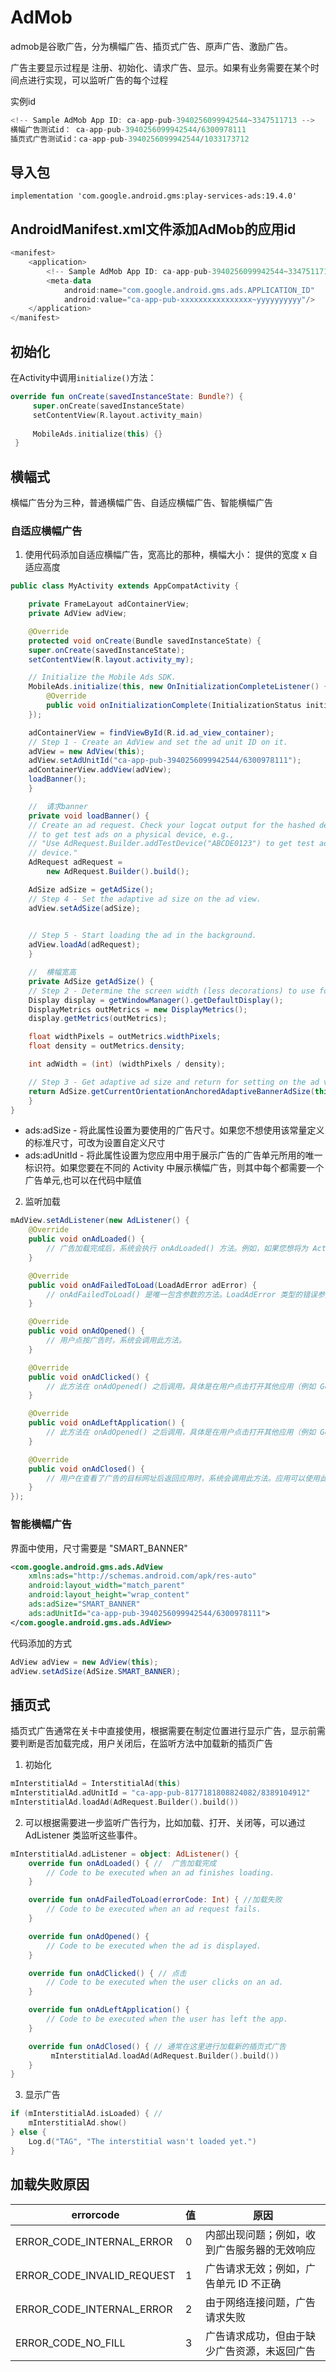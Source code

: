 # AdMob
admob是谷歌广告，分为横幅广告、插页式广告、原声广告、激励广告。

广告主要显示过程是 注册、初始化、请求广告、显示。如果有业务需要在某个时间点进行实现，可以监听广告的每个过程

实例id
```kotlin
<!-- Sample AdMob App ID: ca-app-pub-3940256099942544~3347511713 -->
横幅广告测试id： ca-app-pub-3940256099942544/6300978111
插页式广告测试id：ca-app-pub-3940256099942544/1033173712 
```

## 导入包
`implementation 'com.google.android.gms:play-services-ads:19.4.0'`

##  AndroidManifest.xml文件添加AdMob的应用id
```kotlin
<manifest>
    <application>
        <!-- Sample AdMob App ID: ca-app-pub-3940256099942544~3347511713 -->
        <meta-data
            android:name="com.google.android.gms.ads.APPLICATION_ID"
            android:value="ca-app-pub-xxxxxxxxxxxxxxxx~yyyyyyyyyy"/>
    </application>
</manifest>
```
## 初始化
在Activity中调用`initialize()`方法：
```kotlin
override fun onCreate(savedInstanceState: Bundle?) {
     super.onCreate(savedInstanceState)
     setContentView(R.layout.activity_main)
     
     MobileAds.initialize(this) {}
 }
```

## 横幅式
横幅广告分为三种，普通横幅广告、自适应横幅广告、智能横幅广告
### 自适应横幅广告
1. 使用代码添加自适应横幅广告，宽高比的那种，横幅大小： 提供的宽度 x 自适应高度
```java
public class MyActivity extends AppCompatActivity {

    private FrameLayout adContainerView;
    private AdView adView;

    @Override
    protected void onCreate(Bundle savedInstanceState) {
    super.onCreate(savedInstanceState);
    setContentView(R.layout.activity_my);

    // Initialize the Mobile Ads SDK.
    MobileAds.initialize(this, new OnInitializationCompleteListener() {
        @Override
        public void onInitializationComplete(InitializationStatus initializationStatus) { }
    });

    adContainerView = findViewById(R.id.ad_view_container);
    // Step 1 - Create an AdView and set the ad unit ID on it.
    adView = new AdView(this);
    adView.setAdUnitId("ca-app-pub-3940256099942544/6300978111");
    adContainerView.addView(adView);
    loadBanner();
    }

    //  请求banner
    private void loadBanner() {
    // Create an ad request. Check your logcat output for the hashed device ID
    // to get test ads on a physical device, e.g.,
    // "Use AdRequest.Builder.addTestDevice("ABCDE0123") to get test ads on this
    // device."
    AdRequest adRequest =
        new AdRequest.Builder().build();

    AdSize adSize = getAdSize();
    // Step 4 - Set the adaptive ad size on the ad view.
    adView.setAdSize(adSize);
    

    // Step 5 - Start loading the ad in the background.
    adView.loadAd(adRequest);
    }

    //  横幅宽高
    private AdSize getAdSize() {
    // Step 2 - Determine the screen width (less decorations) to use for the ad width.
    Display display = getWindowManager().getDefaultDisplay();
    DisplayMetrics outMetrics = new DisplayMetrics();
    display.getMetrics(outMetrics);

    float widthPixels = outMetrics.widthPixels;
    float density = outMetrics.density;

    int adWidth = (int) (widthPixels / density);

    // Step 3 - Get adaptive ad size and return for setting on the ad view.
    return AdSize.getCurrentOrientationAnchoredAdaptiveBannerAdSize(this, adWidth);
    }
}
```
* ads:adSize - 将此属性设置为要使用的广告尺寸。如果您不想使用该常量定义的标准尺寸，可改为设置自定义尺寸
* ads:adUnitId - 将此属性设置为您应用中用于展示广告的广告单元所用的唯一标识符。如果您要在不同的 Activity 中展示横幅广告，则其中每个都需要一个广告单元,也可以在代码中赋值

2. 监听加载
```java
mAdView.setAdListener(new AdListener() {
    @Override
    public void onAdLoaded() {
        // 广告加载完成后，系统会执行 onAdLoaded() 方法。例如，如果您想将为 Activity 或 Fragment 添加 AdView 的操作推迟到您确定广告会加载时再执行，就可以通过此方法做到。
    }

    @Override
    public void onAdFailedToLoad(LoadAdError adError) {
        // onAdFailedToLoad() 是唯一包含参数的方法。LoadAdError 类型的错误参数描述了发生的错误
    }

    @Override
    public void onAdOpened() {
        // 用户点按广告时，系统会调用此方法。
    }

    @Override
    public void onAdClicked() {
        // 此方法在 onAdOpened() 之后调用，具体是在用户点击打开其他应用（例如 Google Play），从而在后台运行当前应用时调用。
    }

    @Override
    public void onAdLeftApplication() {
        // 此方法在 onAdOpened() 之后调用，具体是在用户点击打开其他应用（例如 Google Play），从而在后台运行当前应用时调用。
    }

    @Override
    public void onAdClosed() {
        // 用户在查看了广告的目标网址后返回应用时，系统会调用此方法。应用可以使用此方法恢复暂停的活动，或执行任何其他必要的操作，以做好互动准备。如需了解 Android API Demo 应用中的广告监听器方法是如何实现的，
    }
});
```

### 智能横幅广告
界面中使用，尺寸需要是 "SMART_BANNER"
```xml
<com.google.android.gms.ads.AdView
    xmlns:ads="http://schemas.android.com/apk/res-auto"
    android:layout_width="match_parent"
    android:layout_height="wrap_content"
    ads:adSize="SMART_BANNER"
    ads:adUnitId="ca-app-pub-3940256099942544/6300978111">
</com.google.android.gms.ads.AdView>
```

代码添加的方式
```java
AdView adView = new AdView(this);
adView.setAdSize(AdSize.SMART_BANNER);
```
## 插页式

插页式广告通常在关卡中直接使用，根据需要在制定位置进行显示广告，显示前需要判断是否加载完成，用户关闭后，在监听方法中加载新的插页广告

1. 初始化
```kotlin
mInterstitialAd = InterstitialAd(this)
mInterstitialAd.adUnitId = "ca-app-pub-8177181808824082/8389104912"
mInterstitialAd.loadAd(AdRequest.Builder().build())
```

2. 可以根据需要进一步监听广告行为，比如加载、打开、关闭等，可以通过 AdListener 类监听这些事件。
```kotlin
mInterstitialAd.adListener = object: AdListener() {
    override fun onAdLoaded() { //	广告加载完成
        // Code to be executed when an ad finishes loading.
    }

    override fun onAdFailedToLoad(errorCode: Int) { //加载失败
        // Code to be executed when an ad request fails.
    }

    override fun onAdOpened() {
        // Code to be executed when the ad is displayed.
    }

    override fun onAdClicked() { // 点击
        // Code to be executed when the user clicks on an ad.
    }

    override fun onAdLeftApplication() {
        // Code to be executed when the user has left the app.
    }

    override fun onAdClosed() { // 通常在这里进行加载新的插页式广告
         mInterstitialAd.loadAd(AdRequest.Builder().build())
    }
}
```

3. 显示广告
```kotlin
if (mInterstitialAd.isLoaded) { // 
    mInterstitialAd.show()
} else {
    Log.d("TAG", "The interstitial wasn't loaded yet.")
}
```

## 加载失败原因
| errorcode | 值 | 原因 |
| --- | --- | --- |
| ERROR_CODE_INTERNAL_ERROR | 0 | 内部出现问题；例如，收到广告服务器的无效响应 |
| ERROR_CODE_INVALID_REQUEST | 1 | 广告请求无效；例如，广告单元 ID 不正确 |
| ERROR_CODE_INTERNAL_ERROR | 2 | 由于网络连接问题，广告请求失败 |
| ERROR_CODE_NO_FILL | 3 | 广告请求成功，但由于缺少广告资源，未返回广告 |